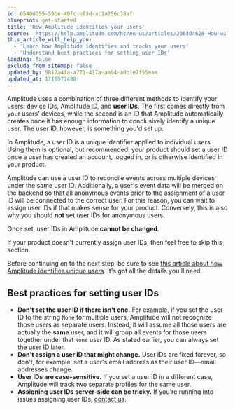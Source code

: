 ```yaml
---
id: 0540d355-59be-49fc-b93d-ac1a256c38af
blueprint: get-started
title: 'How Amplitude identifies your users'
source: 'https://help.amplitude.com/hc/en-us/articles/206404628-How-will-you-identify-your-users-'
this_article_will_help_you:
  - 'Learn how Amplitude identifies and tracks your users'
  - 'Understand best practices for setting user IDs'
landing: false
exclude_from_sitemap: false
updated_by: 5817a4fa-a771-417a-aa94-a0b1e7f55eae
updated_at: 1716571480
---
```

Amplitude uses a combination of three different methods to identify your users: device IDs, Amplitude ID, and **user IDs**. The first comes directly from your users' devices, while the second is an ID that Amplitude automatically creates once it has enough information to conclusively identify a unique user. The user ID, however, is something you'd set up.

In Amplitude, a user ID is a unique identifier applied to individual users. Using them is optional, but recommended: your product should set a user ID once a user has created an account, logged in, or is otherwise identified in your product.

Amplitude can use a user ID to reconcile events across multiple devices under the same user ID. Additionally, a user's event data will be merged on the backend so that all anonymous events prior to the assignment of a user ID will be connected to the correct user. For this reason, you can wait to assign user IDs if that makes sense for your product. Conversely, this is also why you should **not** set user IDs for anonymous users.

Once set, user IDs in Amplitude **cannot be changed**.

If your product doesn't currently assign user IDs, then feel free to skip this section.

Before continuing on to the next step, be sure to see [this article about how Amplitude identifies unique users](/docs/cdp/sources/instrument-track-unique-users). It's got all the details you'll need.

## Best practices for setting user IDs

* **Don't set the user ID if there isn't one.** For example, if you set the user ID to the string `None`  for multiple users, Amplitude will not recognize those users as separate users. Instead, it will assume all those users are actually the **same** user, and it will group all events for those users together under that `None`  user ID. As stated earlier, you can always set the user ID later.
* **Don't assign a user ID that might change.** User IDs are fixed forever, so don't, for example, set a user's email address as their user ID—email addresses change.
* **User IDs are case-sensitive.** If you set a user ID in a different case, Amplitude will track two separate profiles for the same user.
* **Assigning user IDs server-side can be tricky.** If you're running into issues assigning user IDs, [contact us](/docs/hc/en-us/requests/new).